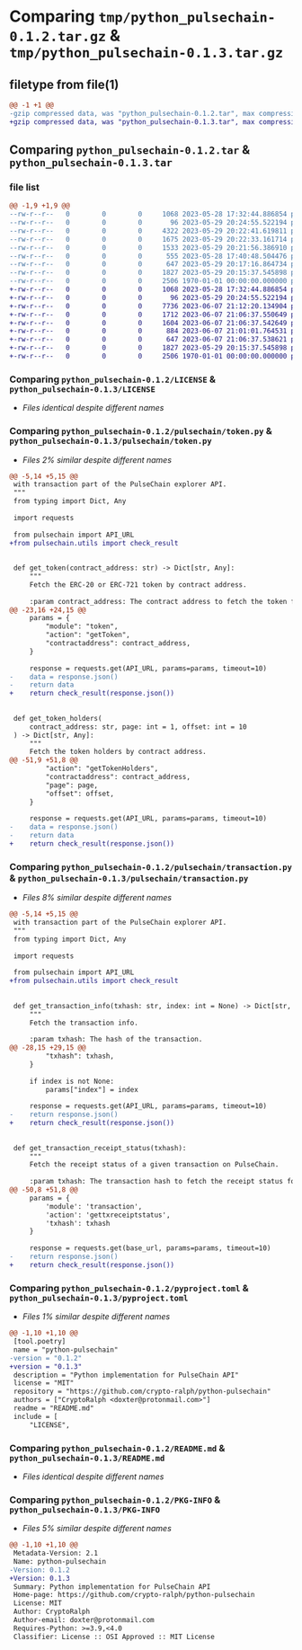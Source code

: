 # Comparing `tmp/python_pulsechain-0.1.2.tar.gz` & `tmp/python_pulsechain-0.1.3.tar.gz`

## filetype from file(1)

```diff
@@ -1 +1 @@
-gzip compressed data, was "python_pulsechain-0.1.2.tar", max compression
+gzip compressed data, was "python_pulsechain-0.1.3.tar", max compression
```

## Comparing `python_pulsechain-0.1.2.tar` & `python_pulsechain-0.1.3.tar`

### file list

```diff
@@ -1,9 +1,9 @@
--rw-r--r--   0        0        0     1068 2023-05-28 17:32:44.886854 python_pulsechain-0.1.2/LICENSE
--rw-r--r--   0        0        0       96 2023-05-29 20:24:55.522194 python_pulsechain-0.1.2/pulsechain/__init__.py
--rw-r--r--   0        0        0     4322 2023-05-29 20:22:41.619811 python_pulsechain-0.1.2/pulsechain/account.py
--rw-r--r--   0        0        0     1675 2023-05-29 20:22:33.161714 python_pulsechain-0.1.2/pulsechain/token.py
--rw-r--r--   0        0        0     1533 2023-05-29 20:21:56.386910 python_pulsechain-0.1.2/pulsechain/transaction.py
--rw-r--r--   0        0        0      555 2023-05-28 17:40:48.504476 python_pulsechain-0.1.2/pulsechain/utils.py
--rw-r--r--   0        0        0      647 2023-05-29 20:17:16.864734 python_pulsechain-0.1.2/pyproject.toml
--rw-r--r--   0        0        0     1827 2023-05-29 20:15:37.545898 python_pulsechain-0.1.2/README.md
--rw-r--r--   0        0        0     2506 1970-01-01 00:00:00.000000 python_pulsechain-0.1.2/PKG-INFO
+-rw-r--r--   0        0        0     1068 2023-05-28 17:32:44.886854 python_pulsechain-0.1.3/LICENSE
+-rw-r--r--   0        0        0       96 2023-05-29 20:24:55.522194 python_pulsechain-0.1.3/pulsechain/__init__.py
+-rw-r--r--   0        0        0     7736 2023-06-07 21:12:20.134904 python_pulsechain-0.1.3/pulsechain/account.py
+-rw-r--r--   0        0        0     1712 2023-06-07 21:06:37.550649 python_pulsechain-0.1.3/pulsechain/token.py
+-rw-r--r--   0        0        0     1604 2023-06-07 21:06:37.542649 python_pulsechain-0.1.3/pulsechain/transaction.py
+-rw-r--r--   0        0        0      884 2023-06-07 21:01:01.764531 python_pulsechain-0.1.3/pulsechain/utils.py
+-rw-r--r--   0        0        0      647 2023-06-07 21:06:37.538621 python_pulsechain-0.1.3/pyproject.toml
+-rw-r--r--   0        0        0     1827 2023-05-29 20:15:37.545898 python_pulsechain-0.1.3/README.md
+-rw-r--r--   0        0        0     2506 1970-01-01 00:00:00.000000 python_pulsechain-0.1.3/PKG-INFO
```

### Comparing `python_pulsechain-0.1.2/LICENSE` & `python_pulsechain-0.1.3/LICENSE`

 * *Files identical despite different names*

### Comparing `python_pulsechain-0.1.2/pulsechain/token.py` & `python_pulsechain-0.1.3/pulsechain/token.py`

 * *Files 2% similar despite different names*

```diff
@@ -5,14 +5,15 @@
 with transaction part of the PulseChain explorer API.
 """
 from typing import Dict, Any
 
 import requests
 
 from pulsechain import API_URL
+from pulsechain.utils import check_result
 
 
 def get_token(contract_address: str) -> Dict[str, Any]:
     """
     Fetch the ERC-20 or ERC-721 token by contract address.
 
     :param contract_address: The contract address to fetch the token for.
@@ -23,16 +24,15 @@
     params = {
         "module": "token",
         "action": "getToken",
         "contractaddress": contract_address,
     }
 
     response = requests.get(API_URL, params=params, timeout=10)
-    data = response.json()
-    return data
+    return check_result(response.json())
 
 
 def get_token_holders(
     contract_address: str, page: int = 1, offset: int = 10
 ) -> Dict[str, Any]:
     """
     Fetch the token holders by contract address.
@@ -51,9 +51,8 @@
         "action": "getTokenHolders",
         "contractaddress": contract_address,
         "page": page,
         "offset": offset,
     }
 
     response = requests.get(API_URL, params=params, timeout=10)
-    data = response.json()
-    return data
+    return check_result(response.json())
```

### Comparing `python_pulsechain-0.1.2/pulsechain/transaction.py` & `python_pulsechain-0.1.3/pulsechain/transaction.py`

 * *Files 8% similar despite different names*

```diff
@@ -5,14 +5,15 @@
 with transaction part of the PulseChain explorer API.
 """
 from typing import Dict, Any
 
 import requests
 
 from pulsechain import API_URL
+from pulsechain.utils import check_result
 
 
 def get_transaction_info(txhash: str, index: int = None) -> Dict[str, Any]:
     """
     Fetch the transaction info.
 
     :param txhash: The hash of the transaction.
@@ -28,15 +29,15 @@
         "txhash": txhash,
     }
 
     if index is not None:
         params["index"] = index
 
     response = requests.get(API_URL, params=params, timeout=10)
-    return response.json()
+    return check_result(response.json())
 
 
 def get_transaction_receipt_status(txhash):
     """
     Fetch the receipt status of a given transaction on PulseChain.
 
     :param txhash: The transaction hash to fetch the receipt status for.
@@ -50,8 +51,8 @@
     params = {
         'module': 'transaction',
         'action': 'gettxreceiptstatus',
         'txhash': txhash
     }
 
     response = requests.get(base_url, params=params, timeout=10)
-    return response.json()
+    return check_result(response.json())
```

### Comparing `python_pulsechain-0.1.2/pyproject.toml` & `python_pulsechain-0.1.3/pyproject.toml`

 * *Files 1% similar despite different names*

```diff
@@ -1,10 +1,10 @@
 [tool.poetry]
 name = "python-pulsechain"
-version = "0.1.2"
+version = "0.1.3"
 description = "Python implementation for PulseChain API"
 license = "MIT"
 repository = "https://github.com/crypto-ralph/python-pulsechain"
 authors = ["CryptoRalph <doxter@protonmail.com>"]
 readme = "README.md"
 include = [
     "LICENSE",
```

### Comparing `python_pulsechain-0.1.2/README.md` & `python_pulsechain-0.1.3/README.md`

 * *Files identical despite different names*

### Comparing `python_pulsechain-0.1.2/PKG-INFO` & `python_pulsechain-0.1.3/PKG-INFO`

 * *Files 5% similar despite different names*

```diff
@@ -1,10 +1,10 @@
 Metadata-Version: 2.1
 Name: python-pulsechain
-Version: 0.1.2
+Version: 0.1.3
 Summary: Python implementation for PulseChain API
 Home-page: https://github.com/crypto-ralph/python-pulsechain
 License: MIT
 Author: CryptoRalph
 Author-email: doxter@protonmail.com
 Requires-Python: >=3.9,<4.0
 Classifier: License :: OSI Approved :: MIT License
```

